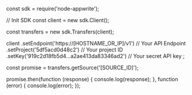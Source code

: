 const sdk = require('node-appwrite');

// Init SDK
const client = new sdk.Client();

const transfers = new sdk.Transfers(client);

client
    .setEndpoint('https://[HOSTNAME_OR_IP]/v1') // Your API Endpoint
    .setProject('5df5acd0d48c2') // Your project ID
    .setKey('919c2d18fb5d4...a2ae413da83346ad2') // Your secret API key
;

const promise = transfers.getSource('[SOURCE_ID]');

promise.then(function (response) {
    console.log(response);
}, function (error) {
    console.log(error);
});